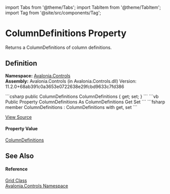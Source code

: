 import Tabs from '@theme/Tabs'; 
import TabItem from '@theme/TabItem'; 
import Tag from '@site/src/components/Tag'; 

# ColumnDefinitions Property


Returns a ColumnDefinitions of column definitions.



## Definition
**Namespace:** <a href="N_Avalonia_Controls">Avalonia.Controls</a>  
**Assembly:** Avalonia.Controls (in Avalonia.Controls.dll) Version: 11.2.0+68ab391c0a3653e0722638e29fcbd9633c7fd386

<Tabs groupId="api-code-preview">
<TabItem value="csharp" label="C#">
```csharp
public ColumnDefinitions ColumnDefinitions { get; set; }
```
</TabItem>
<TabItem value="vb" label="VB">
```vb
Public Property ColumnDefinitions As ColumnDefinitions
	Get
	Set
```
</TabItem>
<TabItem value="fsharp" label="F#">
```fsharp
member ColumnDefinitions : ColumnDefinitions with get, set
```
</TabItem>
</Tabs>



<a href="https://github.com/AvaloniaUI/Avalonia/tree/master/srcAvalonia.Controls/Grid.cs#L171" title="View the source code">View Source</a>



#### Property Value
<a href="T_Avalonia_Controls_ColumnDefinitions">ColumnDefinitions</a>

## See Also


#### Reference
<a href="T_Avalonia_Controls_Grid">Grid Class</a>  
<a href="N_Avalonia_Controls">Avalonia.Controls Namespace</a>  
